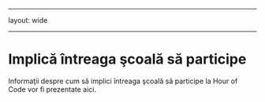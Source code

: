 * * *

layout: wide

* * *

# Implică întreaga şcoală să participe

Informaţii despre cum să implici întreaga şcoală să participe la Hour of Code vor fi prezentate aici.